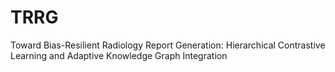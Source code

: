# TRRG
Toward Bias-Resilient Radiology Report Generation: Hierarchical Contrastive Learning and Adaptive Knowledge Graph Integration
